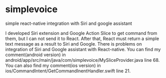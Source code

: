 # simplevoice
simple react-native integration with Siri and google assistant

I developed Siri extension and Google Action Slice to get command from them, but I can not send it to React. After that, React must return a simple text message as a result to Siri and Google.
There is problems on integration of Siri and Google assistant with React-native.
You can find my comment(android version) in android/app/src/main/java/com/simplevoice/MySliceProvider.java line 68.
You can also find my comment(ios version) in ios/CommandIntent/GetCommandInentHandler.swift line 21.
